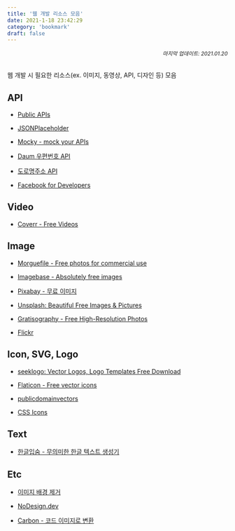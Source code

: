 ```yaml
---
title: '웹 개발 리소스 모음'
date: 2021-1-18 23:42:29
category: 'bookmark'
draft: false
---
```


<div style="font-size: 12px; font-style: italic; text-align: right;">
마지막 업데이트: 2021.01.20
</div>

<br />

웹 개발 시 필요한 리소스(ex. 이미지, 동영상, API, 디자인 등) 모음

## API

- [Public APIs](https://public-apis.io/)

- [JSONPlaceholder](https://jsonplaceholder.typicode.com/)

- [Mocky - mock your APIs](https://designer.mocky.io/)

- [Daum 우편번호 API](http://postcode.map.daum.net/guide)

- [도로명주소 API](https://www.juso.go.kr/addrlink/devAddrLinkRequestUse.do?menu=main&cPath=99JA)

- [Facebook for Developers](https://developers.facebook.com/docs/)

## Video

- [Coverr - Free Videos](https://coverr.co/)

## Image

- [Morguefile - Free photos for commercial use](https://morguefile.com/)

- [Imagebase - Absolutely free images](https://www.imagebase.net/)

- [Pixabay - 무료 이미지](https://pixabay.com/ko/)

- [Unsplash: Beautiful Free Images & Pictures](https://unsplash.com/)

- [Gratisography - Free High-Resolution Photos](https://gratisography.com/)

- [Flickr](https://www.flickr.com/)

## Icon, SVG, Logo

- [seeklogo: Vector Logos, Logo Templates Free Download](https://seeklogo.com/)

- [Flaticon - Free vector icons](https://www.flaticon.com/)

- [publicdomainvectors](https://publicdomainvectors.org/en/)

- [CSS Icons](https://css.gg/)

## Text

- [한글입숨 - 무의미한 한글 텍스트 생성기](http://hangul.thefron.me/)

## Etc

- [이미지 배경 제거](https://www.remove.bg/ko)

- [NoDesign.dev](https://nodesign.dev/)

- [Carbon - 코드 이미지로 변환](https://carbon.now.sh/)
